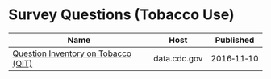 # Survey Questions (Tobacco Use)

Name | Host | Published
---- | ---- | ---------
[Question Inventory on Tobacco (QIT)](../datasets/vdgb-f9s3.md) | data.cdc.gov | 2016&#x2011;11&#x2011;10


